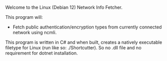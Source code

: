 Welcome to the Linux (Debian 12) Network Info Fetcher.

This program will:

- Fetch public authentication/encryption types from currently connected network using ncmli.

This program is written in C# and when built, creates a natively executable filetype for Linux (run like so: ./Shortcutter). 
So no .dll file and no requirement for dotnet installation.
